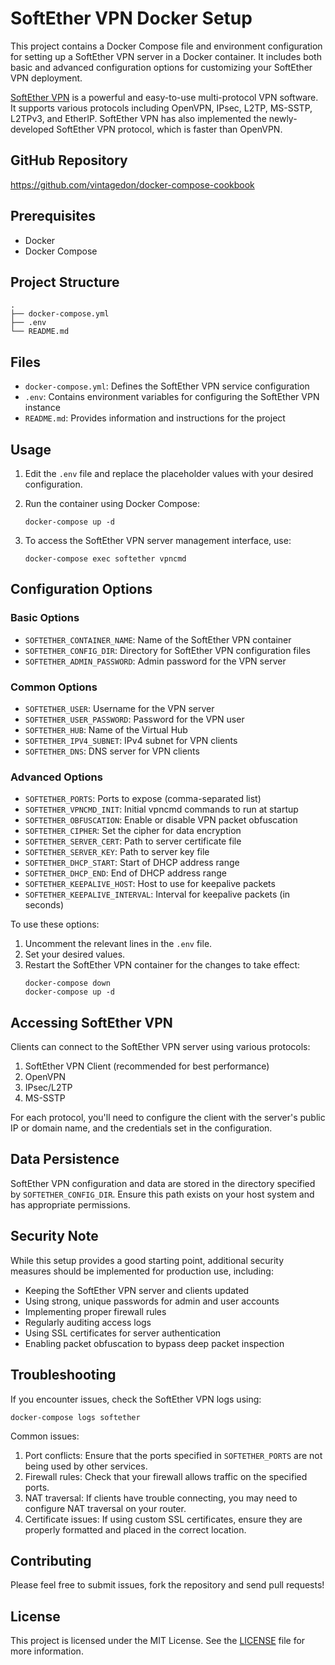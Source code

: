 # SoftEther VPN Docker Setup

This project contains a Docker Compose file and environment configuration for setting up a SoftEther VPN server in a Docker container. It includes both basic and advanced configuration options for customizing your SoftEther VPN deployment.

[SoftEther VPN](https://www.softether.org/) is a powerful and easy-to-use multi-protocol VPN software. It supports various protocols including OpenVPN, IPsec, L2TP, MS-SSTP, L2TPv3, and EtherIP. SoftEther VPN has also implemented the newly-developed SoftEther VPN protocol, which is faster than OpenVPN.

## GitHub Repository
https://github.com/vintagedon/docker-compose-cookbook

## Prerequisites
- Docker
- Docker Compose

## Project Structure
```
.
├── docker-compose.yml
├── .env
└── README.md
```

## Files
- `docker-compose.yml`: Defines the SoftEther VPN service configuration
- `.env`: Contains environment variables for configuring the SoftEther VPN instance
- `README.md`: Provides information and instructions for the project

## Usage

1. Edit the `.env` file and replace the placeholder values with your desired configuration.

2. Run the container using Docker Compose:
   ```
   docker-compose up -d
   ```

3. To access the SoftEther VPN server management interface, use:
   ```
   docker-compose exec softether vpncmd
   ```

## Configuration Options

### Basic Options

- `SOFTETHER_CONTAINER_NAME`: Name of the SoftEther VPN container
- `SOFTETHER_CONFIG_DIR`: Directory for SoftEther VPN configuration files
- `SOFTETHER_ADMIN_PASSWORD`: Admin password for the VPN server

### Common Options

- `SOFTETHER_USER`: Username for the VPN server
- `SOFTETHER_USER_PASSWORD`: Password for the VPN user
- `SOFTETHER_HUB`: Name of the Virtual Hub
- `SOFTETHER_IPV4_SUBNET`: IPv4 subnet for VPN clients
- `SOFTETHER_DNS`: DNS server for VPN clients

### Advanced Options

- `SOFTETHER_PORTS`: Ports to expose (comma-separated list)
- `SOFTETHER_VPNCMD_INIT`: Initial vpncmd commands to run at startup
- `SOFTETHER_OBFUSCATION`: Enable or disable VPN packet obfuscation
- `SOFTETHER_CIPHER`: Set the cipher for data encryption
- `SOFTETHER_SERVER_CERT`: Path to server certificate file
- `SOFTETHER_SERVER_KEY`: Path to server key file
- `SOFTETHER_DHCP_START`: Start of DHCP address range
- `SOFTETHER_DHCP_END`: End of DHCP address range
- `SOFTETHER_KEEPALIVE_HOST`: Host to use for keepalive packets
- `SOFTETHER_KEEPALIVE_INTERVAL`: Interval for keepalive packets (in seconds)

To use these options:

1. Uncomment the relevant lines in the `.env` file.
2. Set your desired values.
3. Restart the SoftEther VPN container for the changes to take effect:
   ```
   docker-compose down
   docker-compose up -d
   ```

## Accessing SoftEther VPN
Clients can connect to the SoftEther VPN server using various protocols:

1. SoftEther VPN Client (recommended for best performance)
2. OpenVPN
3. IPsec/L2TP
4. MS-SSTP

For each protocol, you'll need to configure the client with the server's public IP or domain name, and the credentials set in the configuration.

## Data Persistence
SoftEther VPN configuration and data are stored in the directory specified by `SOFTETHER_CONFIG_DIR`. Ensure this path exists on your host system and has appropriate permissions.

## Security Note
While this setup provides a good starting point, additional security measures should be implemented for production use, including:
- Keeping the SoftEther VPN server and clients updated
- Using strong, unique passwords for admin and user accounts
- Implementing proper firewall rules
- Regularly auditing access logs
- Using SSL certificates for server authentication
- Enabling packet obfuscation to bypass deep packet inspection

## Troubleshooting
If you encounter issues, check the SoftEther VPN logs using:
```
docker-compose logs softether
```

Common issues:
1. Port conflicts: Ensure that the ports specified in `SOFTETHER_PORTS` are not being used by other services.
2. Firewall rules: Check that your firewall allows traffic on the specified ports.
3. NAT traversal: If clients have trouble connecting, you may need to configure NAT traversal on your router.
4. Certificate issues: If using custom SSL certificates, ensure they are properly formatted and placed in the correct location.

## Contributing
Please feel free to submit issues, fork the repository and send pull requests!

## License
This project is licensed under the MIT License. See the [LICENSE](LICENSE) file for more information.
